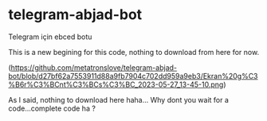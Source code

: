 # telegram-abjad-bot
Telegram için ebced botu

This is a new begining for this code, nothing to download from here for now.

(https://github.com/metatronslove/telegram-abjad-bot/blob/d27bf62a7553911d88a9fb7904c702dd959a9eb3/Ekran%20g%C3%B6r%C3%BCnt%C3%BCs%C3%BC_2023-05-27_13-45-10.png)

As I said, nothing to download here haha... Why dont you wait for a code...complete code ha ?
